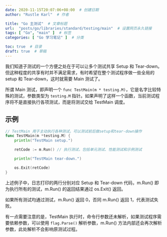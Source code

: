 ```yaml
---
date: 2020-11-15T20:07:06+08:00  # 创建日期
author: "Rustle Karl"  # 作者

title: "Go 主测试"  # 文章标题
url:  "posts/go/libraries/standard/testing/main"  # 设置网页永久链接
tags: [ "Go", "main" ]  # 标签
categories: [ "Go 学习笔记" ]  # 分类

toc: true  # 目录
draft: true  # 草稿
---
```


我们知道子测试的一个方便之处在于可以让多个测试共享 Setup 和 Tear-down。但这种程度的共享有时并不满足需求，有时希望在整个测试程序做一些全局的 setup 和 Tear-down，这时就需要 Main 测试了。

所谓 Main 测试，即声明一个 `func TestMain(m * testing.M)`，它是名字比较特殊的测试，参数类型为 `testing.M` 指针。如果声明了这样一个函数，当前测试程序将不是直接执行各项测试，而是将测试交给 TestMain 调度。

## 示例

```go
// TestMain 用于主动执行各种测试，可以测试前后做setup和tear-down操作
func TestMain(m *testing.M) {
    println("TestMain setup.")

    retCode := m.Run() // 执行测试，包括单元测试、性能测试和示例测试

    println("TestMain tear-down.")

    os.Exit(retCode)
}
```

上述例子中，日志打印的两行分别对应 Setup 和 Tear-down 代码，m.Run() 即为执行所有的测试，m.Run() 的返回结果通过 os.Exit() 返回。

如果所有测试均通过测试，m.Run() 返回 0，否同 m.Run() 返回 1，代表测试失败。

有一点需要注意的是，TestMain 执行时，命令行参数还未解析，如果测试程序需要依赖参数，可以使用 `flag.Parse()` 解析参数，m.Run() 方法内部还会再次解析参数，此处解析不会影响原测试过程。

```go

```

